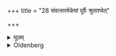 +++
title = "28 संवत्सरमेकेषां पूर्वैः श्रुताश्चेत्"

+++

<details><summary>मूलम्</summary>

संवत्सरमेकेषां पूर्वैः श्रुताश्चेत् २८
</details>

<details><summary>Oldenberg</summary>

28. According to some (teachers, the Vrata may last only) one year, if the ancestors (of the student) have learnt (the Sakvarī verses).
</details>
